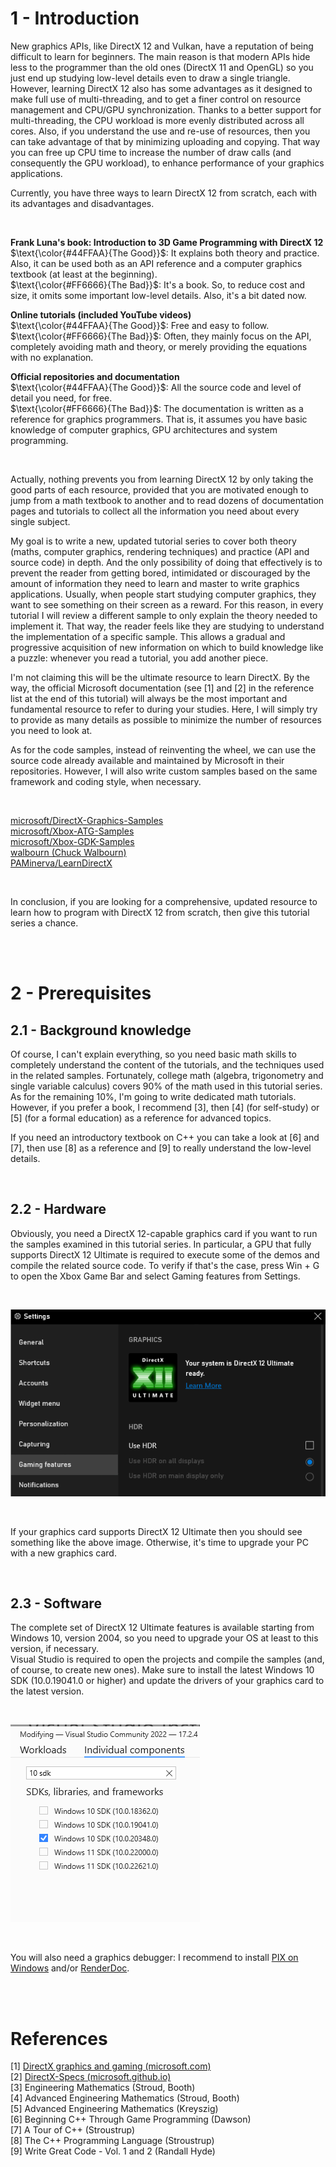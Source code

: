 # 1 - Introduction

New graphics APIs, like DirectX 12 and Vulkan, have a reputation of being difficult to learn for beginners. The main reason is that modern APIs hide less to the programmer than the old ones (DirectX 11 and OpenGL) so you just end up studying low-level details even to draw a single triangle. However, learning DirectX 12 also has some advantages as it designed to make full use of multi-threading, and to get a finer control on resource management and CPU/GPU synchronization. Thanks to a better support for multi-threading, the CPU workload is more evenly distributed across all cores. Also, if you understand the use and re-use of resources, then you can take advantage of that by minimizing uploading and copying. That way you can free up CPU time to increase the number of draw calls (and consequently the GPU workload), to enhance performance of your graphics applications.

Currently, you have three ways to learn DirectX 12 from scratch, each with its advantages and disadvantages.

<br>

**Frank Luna's book: Introduction to 3D Game Programming with DirectX 12** <br>
$\text{\color{#44FFAA}{The Good}}$: It explains both theory and practice. Also, it can be used both as an API reference and a computer graphics textbook (at least at the beginning). <br>
$\text{\color{#FF6666}{The Bad}}$: It's a book. So, to reduce cost and size, it omits some important low-level details. Also, it's a bit dated now.

**Online tutorials (included YouTube videos)** <br>
$\text{\color{#44FFAA}{The Good}}$: Free and easy to follow. <br>
$\text{\color{#FF6666}{The Bad}}$: Often, they mainly focus on the API, completely avoiding math and theory, or merely providing the equations with no explanation. <br>

**Official repositories and documentation** <br>
$\text{\color{#44FFAA}{The Good}}$: All the source code and level of detail you need, for free.<br>
$\text{\color{#FF6666}{The Bad}}$: The documentation is written as a reference for graphics programmers. That is, it assumes you have basic knowledge of computer graphics, GPU architectures and system programming.<br>

<br>

Actually, nothing prevents you from learning DirectX 12 by only taking the good parts of each resource, provided that you are motivated enough to jump from a math textbook to another and to read dozens of documentation pages and tutorials to collect all the information you need about every single subject.

My goal is to write a new, updated tutorial series to cover both theory (maths, computer graphics, rendering techniques) and practice (API and source code) in depth. And the only possibility of doing that effectively is to prevent the reader from getting bored, intimidated or discouraged by the amount of information they need to learn and master to write graphics applications. Usually, when people start studying computer graphics, they want to see something on their screen as a reward. For this reason, in every tutorial I will review a different sample to only explain the theory needed to implement it. That way, the reader feels like they are studying to understand the implementation of a specific sample. This allows a gradual and progressive acquisition of new information on which to build knowledge like a puzzle: whenever you read a tutorial, you add another piece.

I'm not claiming this will be the ultimate resource to learn DirectX. By the way, the official Microsoft documentation (see [1] and [2] in the reference list at the end of this tutorial) will always be the most important and fundamental resource to refer to during your studies. Here, I will simply try to provide as many details as possible to minimize the number of resources you need to look at.

As for the code samples, instead of reinventing the wheel, we can use the source code already available and maintained by Microsoft in their repositories. However, I will also write custom samples based on the same framework and coding style, when necessary.

<br>

[microsoft/DirectX-Graphics-Samples](https://github.com/microsoft/DirectX-Graphics-Samples) <br>
[microsoft/Xbox-ATG-Samples](https://github.com/microsoft/Xbox-ATG-Samples) <br>
[microsoft/Xbox-GDK-Samples](https://github.com/microsoft/Xbox-GDK-Samples) <br>
[walbourn (Chuck Walbourn)](https://github.com/walbourn) <br>
[PAMinerva/LearnDirectX](https://github.com/PAMinerva/LearnDirectX) <br>

<br>

In conclusion, if you are looking for a comprehensive, updated resource to learn how to program with DirectX 12 from scratch, then give this tutorial series a chance.

<br>

<br>

# 2 - Prerequisites
## 2.1 - Background knowledge

Of course, I can't explain everything, so you need basic math skills to completely understand the content of the tutorials, and the techniques used in the related samples. Fortunately, college math (algebra, trigonometry and single variable calculus) covers 90% of the math used in this tutorial series. As for the remaining 10%, I'm going to write dedicated math tutorials. However, if you prefer a book, I recommend [3], then [4] (for self-study) or [5] (for a formal education) as a reference for advanced topics.

If you need an introductory textbook on C++ you can take a look at [6] and [7], then use [8] as a reference and [9] to really understand the low-level details.

<br>

## 2.2 - Hardware

Obviously, you need a DirectX 12-capable graphics card if you want to run the samples examined in this tutorial series. In particular, a GPU that fully supports DirectX 12 Ultimate is required to execute some of the demos and compile the related source code. To verify if that's the case, press Win + G to open the Xbox Game Bar and select Gaming features from Settings.

<br>

![Image](images/00/XboxGameBar.png)

<br>

If your graphics card supports DirectX 12 Ultimate then you should see something like the above image. Otherwise, it's time to upgrade your PC with a new graphics card.

<br>

## 2.3 - Software

The complete set of DirectX 12 Ultimate features is available starting from Windows 10, version 2004, so you need to upgrade your OS at least to this version, if necessary.<br>
Visual Studio is required to open the projects and compile the samples (and, of course, to create new ones). Make sure to install the latest Windows 10 SDK (10.0.19041.0 or higher) and update the drivers of your graphics card to the latest version.

<br>

![Image](images/00/win10-sdk.PNG)

<br>

You will also need a graphics debugger: I recommend to install [PIX on Windows](https://devblogs.microsoft.com/pix/download/) and/or [RenderDoc](https://renderdoc.org/).

<br>

<br>

# References
[1] [DirectX graphics and gaming (microsoft.com)](https://docs.microsoft.com/en-us/windows/win32/directx) <br>
[2] [DirectX-Specs (microsoft.github.io)](https://microsoft.github.io/DirectX-Specs/) <br>
[3] Engineering Mathematics (Stroud, Booth) <br>
[4] Advanced Engineering Mathematics (Stroud, Booth) <br>
[5] Advanced Engineering Mathematics (Kreyszig) <br>
[6] Beginning C++ Through Game Programming (Dawson) <br>
[7] A Tour of C++ (Stroustrup) <br>
[8] The C++ Programming Language (Stroustrup) <br>
[9] Write Great Code - Vol. 1 and 2 (Randall Hyde)
